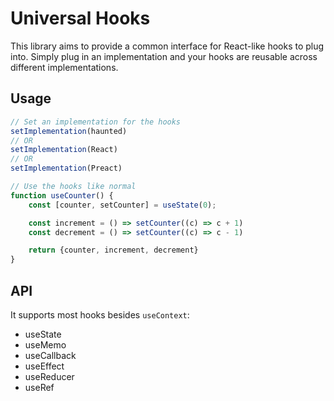 # Universal Hooks

This library aims to provide a common interface for React-like hooks to plug into. Simply plug in an implementation and your hooks are reusable across different implementations.

## Usage

```javascript
// Set an implementation for the hooks
setImplementation(haunted)
// OR
setImplementation(React)
// OR
setImplementation(Preact)

// Use the hooks like normal
function useCounter() {
    const [counter, setCounter] = useState(0);

    const increment = () => setCounter((c) => c + 1)
    const decrement = () => setCounter((c) => c - 1)

    return {counter, increment, decrement}
}
```

## API

It supports most hooks besides `useContext`:

- useState
- useMemo
- useCallback
- useEffect
- useReducer
- useRef